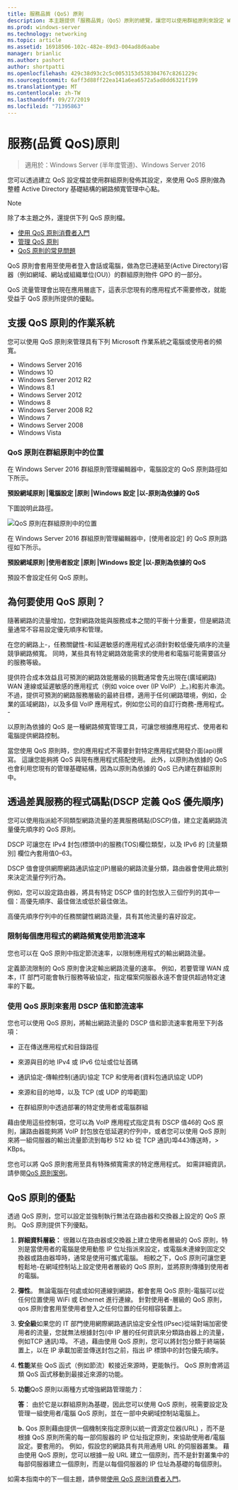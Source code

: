 ```yaml
---
title: 服務品質 (QoS) 原則
description: 本主題提供「服務品質」（QoS）原則的總覽，讓您可以使用群組原則來設定 Windows Server 2016 中特定應用程式和服務的網路流量頻寬優先順序。
ms.prod: windows-server
ms.technology: networking
ms.topic: article
ms.assetid: 16918506-102c-482e-89d3-004ad8d6aabe
manager: brianlic
ms.author: pashort
author: shortpatti
ms.openlocfilehash: 429c38d93c2c5c0053153d538304767c8261229c
ms.sourcegitcommit: 6aff3d88ff22ea141a6ea6572a5ad8dd6321f199
ms.translationtype: MT
ms.contentlocale: zh-TW
ms.lasthandoff: 09/27/2019
ms.locfileid: "71395863"
---
```

# <a name="quality-of-service-qos-policy"></a>服務\(品質 QoS\)原則

>適用於：Windows Server (半年度管道)、Windows Server 2016

您可以透過建立 QoS 設定檔並使用群組原則發佈其設定，來使用 QoS 原則做為整體 Active Directory 基礎結構的網路頻寬管理中心點。

>[!NOTE]
>  除了本主題之外，還提供下列 QoS 原則檔。  
>   
>  - [使用 QoS 原則消費者入門](qos-policy-get-started.md)
>  - [管理 QoS 原則](qos-policy-manage.md)
>  - [QoS 原則的常見問題](qos-policy-faq.md)

QoS 原則會套用至使用者登入會話或電腦，做為您已連結至\(Active Directory\)容器（例如網域、網站或組織單位\(OU\)）的群組原則物件 GPO 的一部分。

QoS 流量管理會出現在應用層底下，這表示您現有的應用程式不需要修改，就能受益于 QoS 原則所提供的優點。

## <a name="operating-systems-that-support-qos-policy"></a>支援 QoS 原則的作業系統

您可以使用 QoS 原則來管理具有下列 Microsoft 作業系統之電腦或使用者的頻寬。

- Windows Server 2016
- Windows 10
- Windows Server 2012 R2
- Windows 8.1
- Windows Server 2012
- Windows 8
- Windows Server 2008 R2
- Windows 7
- Windows Server 2008
- Windows Vista

### <a name="location-of-qos-policy-in-group-policy"></a>QoS 原則在群組原則中的位置

在 Windows Server 2016 群組原則管理編輯器中，電腦設定的 QoS 原則路徑如下所示。

**預設網域原則 |電腦設定 |原則 |Windows 設定 |以\-原則為依據的 QoS**

下圖說明此路徑。

![QoS 原則在群組原則中的位置](../../media/QoS/QoS-Gp.jpg)

在 Windows Server 2016 群組原則管理編輯器中，[使用者設定] 的 QoS 原則路徑如下所示。

**預設網域原則 |使用者設定 |原則 |Windows 設定 |以\-原則為依據的 QoS**

預設不會設定任何 QoS 原則。

## <a name="why-use-qos-policy"></a>為何要使用 QoS 原則？
  
隨著網路的流量增加，您對網路效能與服務成本之間的平衡十分重要，但是網路流量通常不容易設定優先順序和管理。

在您的網路上\-，任務關鍵性\-和延遲敏感的應用程式必須針對較低優先順序的流量競爭網路頻寬。 同時，某些具有特定網路效能需求的使用者和電腦可能需要區分的服務等級。

提供符合成本效益且可預測的網路效能層級的挑戰通常會先出現在\(廣域網路\) WAN 連線或延遲敏感的應用程式（例如 voice over \(IP VoIP）上。\)和影片串流。 不過，提供可預測的網路服務層級的最終目標，適用于任何\(網路環境，例如，企業的區域網路\)，以及多個 VoIP 應用程式，例如您公司的自訂行商務\-應用程式。 \-
  
以原則為依據的 QoS 是一種網路頻寬管理工具，可讓您根據應用程式、使用者和電腦提供網路控制。 

當您使用 QoS 原則時，您的應用程式不需要針對特定應用程式開發介面\(api\)撰寫。 這讓您能夠將 QoS 與現有應用程式搭配使用。 此外，以原則為依據的 QoS 也會利用您現有的管理基礎結構，因為以原則為依據的 QoS 已內建在群組原則中。

## <a name="define-qos-priority-through-a-differentiated-services-code-point-dscp"></a>透過差異服務的程式碼點\(DSCP 定義 QoS 優先順序\)
  
您可以使用指派給不同類型網路流量的差異服務碼點\(DSCP\)值，建立定義網路流量優先順序的 QoS 原則。 

DSCP 可讓您在 IPv4 封包\(標頭中\)的服務\(TOS\)欄位類型，以及 IPv6 的 [流量類別] 欄位內套用值0–63。 

DSCP 值會提供網際網路通訊協定\(IP\)層級的網路流量分類，路由器會使用此類別來決定流量佇列行為。 

例如，您可以設定路由器，將具有特定 DSCP 值的封包放入三個佇列的其中一個：高優先順序、最佳做法或低於最佳做法。 

高優先順序佇列中的任務關鍵性網路流量，具有其他流量的喜好設定。

### <a name="limit-network-bandwidth-use-per-application-with-throttle-rate"></a>限制每個應用程式的網路頻寬使用節流速率

您也可以在 QoS 原則中指定節流速率，以限制應用程式的輸出網路流量。

定義節流限制的 QoS 原則會決定輸出網路流量的速率。 例如，若要管理 WAN 成本，IT 部門可能會執行服務等級協定，指定檔案伺服器永遠不會提供超過特定速率的下載。  

### <a name="use-qos-policy-to-apply-dscp-values-and-throttle-rates"></a>使用 QoS 原則來套用 DSCP 值和節流速率

您也可以使用 QoS 原則，將輸出網路流量的 DSCP 值和節流速率套用至下列各項：

- 正在傳送應用程式和目錄路徑

- 來源與目的地 IPv4 或 IPv6 位址或位址首碼

- 通訊協定-傳輸控制\(通訊\)協定 TCP 和使用者\(資料包通訊協定 UDP\)

- 來源和目的地埠，以及 TCP \(或 UDP 的埠範圍\)

- 在群組原則中透過部署的特定使用者或電腦群組

藉由使用這些控制項，您可以為 VoIP 應用程式指定具有 DSCP 值46的 QoS 原則，讓路由器能夠將 VoIP 封包放在低延遲的佇列中，或者您可以使用 QoS 原則來將一組伺服器的輸出流量節流到每秒 512 kb 從 TCP 通訊\)埠443傳送時，> KBps。

您也可以將 QoS 原則套用至具有特殊頻寬需求的特定應用程式。 如需詳細資訊，請參閱[QoS 原則案例](qos-policy-scenarios.md)。
  
## <a name="advantages-of-qos-policy"></a>QoS 原則的優點

透過 QoS 原則，您可以設定並強制執行無法在路由器和交換器上設定的 QoS 原則。 QoS 原則提供下列優點。
  
1. **詳細資料層級：** 很難以在路由器或交換器上建立使用者層級的 QoS 原則，特別是當使用者的電腦是使用動態 IP 位址指派來設定，或電腦未連線到固定交換器或路由器埠時，通常是使用可攜式電腦。 相較之下，QoS 原則可讓您更輕鬆地\-在網域控制站上設定使用者層級的 QoS 原則，並將原則傳播到使用者的電腦。
2. **彈性**。 無論電腦在何處或如何連線到網路，都會套用 QoS 原則-電腦可以從任何位置使用 WiFi 或 Ethernet 進行連線。 針對使用者\-層級的 QoS 原則，qos 原則會套用至使用者登入之任何位置的任何相容裝置上。
3. **安全級**如果您的 IT 部門使用網際網路通訊協定安全性\(IPsec\)從端對端加密使用者的流量，您就無法根據封包\(中 IP 層的任何資訊來分類路由器上的流量，例如TCP 通訊\)埠。 不過，藉由使用 QoS 原則，您可以將封包分類于終端裝置上，以在 IP 承載加密並傳送封包之前，指出 IP 標頭中的封包優先順序。
4. **性能**某些 QoS 函式（例如節流）較接近來源時，更能執行。 QoS 原則會將這類 QoS 函式移動到最接近來源的功能。
5. **功能**QoS 原則以兩種方式增強網路管理能力：

    **答**： 由於它是以群組原則為基礎，因此您可以使用 QoS 原則，視需要設定及管理一組使用者/電腦 QoS 原則，並在一部中央網域控制站電腦上。

    **b.** Qos 原則藉由提供一個機制來指定原則以統一資源定位器\(URL\) ，而不是根據 QoS 原則所需的每一部伺服器的 IP 位址指定原則，來協助使用者/電腦設定。要套用的。 例如，假設您的網路具有共用通用 URL 的伺服器叢集。 藉由使用 QoS 原則，您可以根據一般 URL 建立一個原則，而不是針對叢集中的每部伺服器建立一個原則，而是以每個伺服器的 IP 位址為基礎的每個原則。

如需本指南中的下一個主題，請參閱[使用 QoS 原則消費者入門](qos-policy-get-started.md)。

